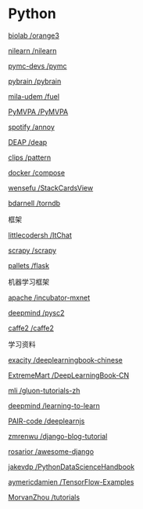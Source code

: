 # Python

[biolab /orange3](https://github.com/biolab/orange3)

[nilearn /nilearn](https://github.com/nilearn/nilearn)

[pymc-devs /pymc](https://github.com/pymc-devs/pymc)

[pybrain /pybrain](https://github.com/pybrain/pybrain)

[mila-udem /fuel](https://github.com/mila-udem/fuel)

[PyMVPA /PyMVPA](https://github.com/PyMVPA/PyMVPA)

[spotify /annoy](https://github.com/spotify/annoy)

[DEAP /deap](https://github.com/DEAP/deap)

[clips /pattern](https://github.com/clips/pattern)

[docker /compose](https://github.com/docker/compose)

[wensefu /StackCardsView](https://github.com/wensefu/StackCardsView)

[bdarnell /torndb](https://github.com/bdarnell/torndb)

框架

[littlecodersh /ItChat](#)

[scrapy /scrapy](https://github.com/scrapy/scrapy)

[pallets /flask](https://github.com/pallets/flask)

机器学习框架

[apache /incubator-mxnet](#)

[deepmind /pysc2](#)

[caffe2 /caffe2](https://github.com/caffe2/caffe2)

学习资料

[exacity /deeplearningbook-chinese](#)

[ExtremeMart /DeepLearningBook-CN](#)

[mli /gluon-tutorials-zh](https://github.com/mli/gluon-tutorials-zh)

[deepmind /learning-to-learn](https://github.com/deepmind/learning-to-learn)

[PAIR-code /deeplearnjs](https://github.com/PAIR-code/deeplearnjs)

[zmrenwu /django-blog-tutorial](https://github.com/zmrenwu/django-blog-tutorial)

[rosarior /awesome-django](https://github.com/rosarior/awesome-django)

[jakevdp /PythonDataScienceHandbook](https://github.com/jakevdp/PythonDataScienceHandbook)

[aymericdamien /TensorFlow-Examples](https://github.com/aymericdamien/TensorFlow-Examples)

[MorvanZhou /tutorials](https://github.com/MorvanZhou/tutorials)

